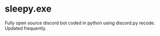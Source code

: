 # sleepy.exe
Fully open source discord bot coded in python using discord.py recode.
Updated frequently.
